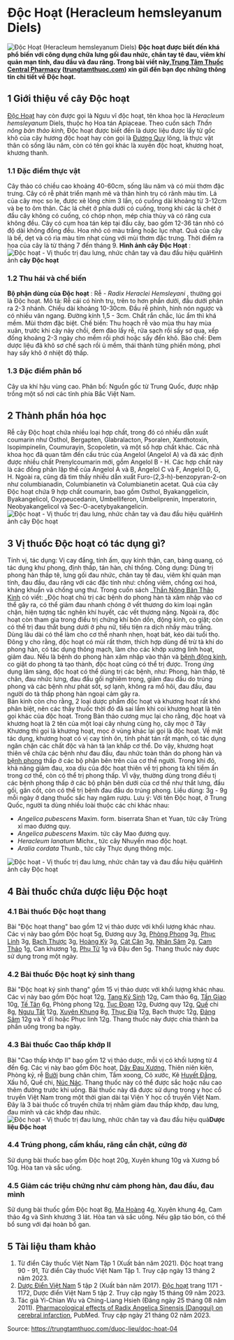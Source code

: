# Độc Hoạt (Heracleum hemsleyanum Diels)

![Độc Hoạt \(Heracleum hemsleyanum Diels\)](https://trungtamthuoc.com/images/others/cay-doc-hoat-0-5623.jpg)
**Độc hoạt được biết đến khá phổ biến với công dụng chữa lưng gối đau nhức, chân tay tê đau, viêm khí quản mạn tính, đau đầu và đau răng. Trong bài viết này,[Trung Tâm Thuốc Central Pharmacy](https://trungtamthuoc.com/ "Trung Tâm Thuốc Central Pharmacy") ([trungtamthuoc.com](https://trungtamthuoc.com/ "trungtamthuoc.com")) xin gửi đến bạn đọc những thông tin chi tiết về Độc hoạt.**
##  1 Giới thiệu về cây Độc hoạt
[Độc Hoạt](https://trungtamthuoc.com/duoc-lieu/doc-hoat-04 "Độc Hoạt") hay còn được gọi là Ngưu vĩ độc hoạt, tên khoa học là _Heracleum hemsleyanum_ Diels, thuộc họ Hoa tán Apiaceae. 
Theo cuốn sách _Thần nông bản thảo kinh,_ Độc hoạt được biết đến là dược liệu được lấy từ gốc khô của cây hương độc hoạt hay còn gọi là [Đương Quy](https://trungtamthuoc.com/hoat-chat/duong-quy "Đương Quy") lông, là thực vật thân cỏ sống lâu năm, còn có tên gọi khác là xuyên độc hoạt, khương hoạt, khương thanh.
### 1.1 Đặc điểm thực vật
Cây thảo có chiều cao khoảng 40-60cm, sống lâu năm và có mùi thơm đặc trưng. Cây có rễ phát triển mạnh mẽ và thân hình trụ có rãnh màu tím. Lá của cây mọc so le, được xẻ lông chim 3 lần, có cuống dài khoảng từ 3-12cm và bẹ to ôm thân. Các lá chét ở phía dưới có cuống, trong khi các lá chét ở đầu cây không có cuống, có chóp nhọn, mép chia thùy và có răng cưa không đều. Cây có cụm hoa tán kép tại đầu cây, bao gồm 12-36 tán nhỏ có độ dài không đồng đều. Hoa nhỏ có màu trắng hoặc lục nhạt. Quả của cây là bế, dẹt và có rìa màu tím nhạt cùng với mùi thơm đặc trưng. Thời điểm ra hoa của cây là từ tháng 7 đến tháng 9.
**Hình ảnh cây Độc Hoạt** :
![Độc hoạt - Vị thuốc trị đau lưng, nhức chân tay và đau đầu hiệu quả](https://trungtamthuoc.com/images/item/cay-doc-hoat-1.jpg)Hình ảnh **cây Độc hoạt**
### 1.2 Thu hái và chế biến
**Bộ phận dùng của Độc hoạt** : Rễ - _Radix Heraclei Hemsleyani_ , thường gọi là Độc hoạt.
Mô tả: Rễ cái có hình trụ, trên to hơn phần dưới, đầu dưới phân ra 2-3 nhánh. Chiều dài khoảng 10-30cm. Đầu rễ phình, hình nón ngược và có nhiều vân ngang. Đường kính 1,5 - 3cm. Chất rắn chắc, lúc ẩm thì khá mềm. Mùi thơm đặc biệt.
Chế biến: Thu hoạch rễ vào mùa thu hay mùa xuân, trước khi cây nảy chồi, đem đào lấy rễ, rửa sạch rồi sấy sơ qua, xếp đống khoảng 2-3 ngày cho mềm rồi phơi hoặc sấy đến khô.
Bào chế: Đem dược liệu đã khô sơ chế sạch rồi ủ mềm, thái thành từng phiến mỏng, phơi hay sấy khô ở nhiệt độ thấp.
### 1.3 Đặc điểm phân bố
Cây ưa khí hậu vùng cao. Phân bố: Nguồn gốc từ Trung Quốc, được nhập trồng một số nơi các tỉnh phía Bắc Việt Nam.
##  2 Thành phần hóa học
Rễ cây Độc hoạt chứa nhiều loại hợp chất, trong đó có nhiều dẫn xuất coumarin như Osthol, Bergapten, Glabralacton, Psoralen, Xanthotoxin, Isopimpinelin, Coumurayin, Scopoletin, và một số hợp chất khác. Các nhà khoa học đã quan tâm đến cấu trúc của Angelol (Angelol A) và đã xác định được nhiều chất Prenylcoumarin mới, gồm Angelol B - H. Các hợp chất này là các đồng phân lập thể của Angelol A và B, Angelol C và F, Angelol D, G, H. Ngoài ra, cũng đã tìm thấy nhiều dẫn xuất Furo-(2,3-h)-benzopyran-2-on như columbianadin, Columbianetin và Columbianetin acetat. Quả của cây Độc hoạt chứa 9 hợp chất coumarin, bao gồm Osthol, Byakanggelicin, Byakangelicol, Oxypeucedanin, Umbelliferon, Umbeliprenin, Imperatorin, Neobyakangelicol và Sec-O-acetybyakangelicin.
![Độc hoạt - Vị thuốc trị đau lưng, nhức chân tay và đau đầu hiệu quả](https://trungtamthuoc.com/images/item/cay-doc-hoat-2\(1\).jpg)Hình ảnh cây Độc hoạt
##  3 Vị thuốc Độc hoạt có tác dụng gì?
Tính vị, tác dụng: Vị cay đắng, tính ấm, quy kinh thận, can, bàng quang, có tác dụng khư phong, định thấp, tán hàn, chỉ thống. 
Công dụng: Dùng trị phong hàn thấp tê, lưng gối đau nhức, chân tay tê đau, viêm khí quản mạn tính, đau đầu, đau răng với các đặc tính như: chống viêm, chống oxi hoá, kháng khuẩn và chống ung thư. 
Trong cuốn sách  _[Thần Nông Bản Thảo Kinh](https://trungtamthuoc.com/bai-viet/sach-than-nong-ban-thao-kinh "Thần Nông Bản Thảo Kinh") có viết: _Độc hoạt chủ trị các bệnh do phong hàn tà xâm nhập vào cơ thể gây ra, có thể giảm đau nhanh chóng ở vết thương do kim loại ngăn chặn, hiện tượng tắc nghẽn khí huyết, các vết thương nặng. Ngoài ra, độc hoạt còn tham gia trong điều trị chứng khí bôn dồn, động kinh, co giặt; còn có thể trị đau thắt bụng dưới ở phụ nữ, tiểu tiện ra dịch nhầy màu trắng. Dùng lâu dài có thể làm cho cơ thể nhanh nhẹn, hoạt bát, kéo dài tuổi thọ.  
Đông y cho rằng, độc hoạt có mùi rất thơm, thích hợp dùng để trừ tà khí do phong hàn, có tác dụng thông mạch, làm cho các khớp xương linh hoạt, giảm đau. Nếu là bệnh do phong hàn xâm nhập vào thận và [bệnh động kinh](https://trungtamthuoc.com/bai-viet/cac-trieu-chung-lam-sang-va-dieu-tri-benh-dong-kinh "bệnh động kinh"), co giật do phong tà tạo thành, độc hoạt cũng có thể trị được. Trong ứng dụng lâm sàng, độc hoạt có thể dùng trị các bệnh, như: Phong, hàn thấp, tê chân, đau nhức lưng, đau đầu gối nghiêm trọng, giảm đau đầu do trúng phong và các bệnh như phát sốt, sợ lạnh, không ra mồ hôi, đau đầu, đau người do tà thấp phong hàn ngoại cảm gây ra.  
Bản kinh còn cho rằng, 2 loại dược phẩm độc hoạt và khương hoạt rất khó phân biệt, nên các thầy thuốc thời đó đã sai lầm khi coi khương hoạt là tên gọi khác của độc hoạt. Trong Bản thảo cương mục lại cho rằng, độc hoạt và khương hoạt là 2 tên của một loại cây nhưng cùng họ, cây mọc ở Tây Khương thì gọi là khương hoạt, mọc ở vùng khác lại gọi là độc hoạt. Về mặt tác dụng, khương hoạt có vị cay tính ôn, tính phát tán rất mạnh, có tác dụng ngăn chặn các chất độc và hàn tà lan khắp cơ thể. Do vậy, khương hoạt thiên về chữa các bệnh như đau đầu, đau nhức toàn thân do phong hàn và [bệnh phong](https://trungtamthuoc.com/bai-viet/benh-phong "bệnh phong") thấp ở các bộ phận bên trên của cơ thể người. Trong khi đó, khả năng giảm đau, xoa dịu của độc hoạt thiên về trị phong tà khí tiềm ẩn trong cơ thể, còn có thể trị phong thấp. VÌ vậy, thường dùng trong điều tị các bệnh phong thấp ở các bộ phận bên dưới của cơ thể như thắt lưng, đầu gối, gân cốt, còn có thể trị bệnh đau đầu do trúng phong.
Liều dùng: 3g - 9g mỗi ngày ở dạng thuốc sắc hay ngâm rượu.
Lưu ý: Với tên Độc hoạt, ở Trung Quốc, người ta dùng nhiều loài thuộc các chi khác nhau: 
  * _Angelica pubescens_ Maxim. form. biserrata Shan et Yuan, tức cây Trùng xỉ mao đương quy. 
  * _Angelica pubescens_ Maxim. tức cây Mao đương quy. 
  * _Heracleum lanatum_ Michx., tức cây Nhuyến mao độc hoạt. 
  * _Aralia cordata_ Thunb., tức cây Thực dụng thông mộc. 


![Độc hoạt - Vị thuốc trị đau lưng, nhức chân tay và đau đầu hiệu quả](https://trungtamthuoc.com/images/item/cay-doc-hoat-3.jpg)Hình ảnh cây Độc hoạt
##  4 Bài thuốc chứa dược liệu Độc hoạt
### 4.1 Bài thuốc Độc hoạt thang
Bài "Độc hoạt thang" bao gồm 12 vị thảo dược với khối lượng khác nhau. Các vị này bao gồm Độc hoạt 5g, Đương quy 3g, [Phòng Phong](https://trungtamthuoc.com/hoat-chat/phong-phong "Phòng Phong") 3g, [Phục Linh](https://trungtamthuoc.com/hoat-chat/phuc-linh "Phục Linh") 3g, [Bạch Thược](https://trungtamthuoc.com/duoc-lieu/bach-thuoc "Bạch Thược") 3g, [Hoàng Kỳ](https://trungtamthuoc.com/duoc-lieu/hoang-ky "Hoàng Kỳ") 3g, [Cát Căn](https://trungtamthuoc.com/hoat-chat/cat-can "Cát Căn") 3g, [Nhân Sâm](https://trungtamthuoc.com/duoc-lieu/nhan-sam "Nhân Sâm") 2g, [Cam Thảo](https://trungtamthuoc.com/duoc-lieu/cam-thao-32 "Cam Thảo") 1g, Can khương 1g, [Phụ Tử](https://trungtamthuoc.com/duoc-lieu/phu-tu "Phụ Tử") 1g và Đậu đen 5g. Thang thuốc này được sử dụng trong một ngày.
### 4.2 Bài thuốc Độc hoạt ký sinh thang
Bài "Độc hoạt ký sinh thang" gồm 15 vị thảo dược với khối lượng khác nhau. Các vị này bao gồm Độc hoạt 12g, [Tang Ký Sinh](https://trungtamthuoc.com/hoat-chat/tang-ky-sinh "Tang Ký Sinh") 12g, Cam thảo 6g, [Tần Giao](https://trungtamthuoc.com/hoat-chat/tan-giao "Tần Giao") 10g, [Tế Tân](https://trungtamthuoc.com/hoat-chat/te-tan "Tế Tân") 6g, Phòng phong 12g, [Tục Đoạn](https://trungtamthuoc.com/duoc-lieu/tuc-doan "Tục Đoạn") 12g, Đương quy 12g, [Quế](https://trungtamthuoc.com/hoat-chat/que "Quế") chi 8g, [Ngưu Tất](https://trungtamthuoc.com/hoat-chat/nguu-tat "Ngưu Tất") 12g, [Xuyên Khung](https://trungtamthuoc.com/hoat-chat/xuyen-khung "Xuyên Khung") 8g, [Thục Địa](https://trungtamthuoc.com/hoat-chat/thuc-dia "Thục Địa") 12g, Bạch thược 12g, [Đảng Sâm](https://trungtamthuoc.com/duoc-lieu/dang-sam "Đảng Sâm") 12g và Ý dĩ hoặc Phục linh 12g. Thang thuốc này được chia thành ba phần uống trong ba ngày.
### 4.3 Bài thuốc Cao thấp khớp II
Bài "Cao thấp khớp II" bao gồm 12 vị thảo dược, mỗi vị có khối lượng từ 4 đến 6g. Các vị này bao gồm Độc hoạt, [Dây Đau Xương](https://trungtamthuoc.com/duoc-lieu/day-dau-xuong "Dây Đau Xương"), Thiên niên kiện, Phòng kỷ, rễ [Bưởi](https://trungtamthuoc.com/duoc-lieu/buoi-50 "Bưởi") bung chân chim, Tầm xoong, Cỏ xước, Kê [Huyết Đằng](https://trungtamthuoc.com/duoc-lieu/huyet-dang-34 "Huyết Đằng"), Xấu hổ, Quế chi, [Núc Nác](https://trungtamthuoc.com/hoat-chat/nuc-nac "Núc Nác"). Thang thuốc này có thể được sắc hoặc nấu cao thêm đường trước khi uống. Bài thuốc này đã được sử dụng trong y học cổ truyền Việt Nam trong một thời gian dài tại Viện Y học cổ truyền Việt Nam.
Đây là 3 bài thuốc cổ truyền chữa trị nhằm giảm đau thấp khớp, đau lưng, đau mình và các khớp đau nhức.
![Độc hoạt - Vị thuốc trị đau lưng, nhức chân tay và đau đầu hiệu quả](https://trungtamthuoc.com/images/item/cay-doc-hoat-4.jpg)**Dược liệu Độc hoạt**
### 4.4 Trúng phong, cấm khẩu, răng cắn chặt, cứng đờ
Sử dụng bài thuốc bao gồm Độc hoạt 20g, Xuyên khung 10g và Xương bồ 10g. Hòa tan và sắc uống.
### 4.5 Giảm các triệu chứng như cảm phong hàn, đau đầu, đau mình
Sử dụng bài thuốc gồm Độc hoạt 8g, [Ma Hoàng](https://trungtamthuoc.com/duoc-lieu/ma-hoang "Ma Hoàng") 4g, Xuyên khung 4g, Cam thảo 4g và Sinh khương 3 lát. Hòa tan và sắc uống. Nếu gặp táo bón, có thể bổ sung với đại hoàn bổ gan.
##  5 Tài liệu tham khảo
  1. Từ điển Cây thuốc Việt Nam Tập 1 (Xuất bản năm 2021). Độc hoạt trang 90 - 91, Từ điển Cây thuốc Việt Nam Tập 1. Truy cập ngày 13 tháng 2 năm 2023.
  2. [Dược Điển Việt Nam](https://trungtamthuoc.com/bai-viet/duoc-dien-viet-nam "Dược Điển Việt Nam") 5 tập 2 (Xuất bản năm 2017). [Độc hoạt](https://trungtamthuoc.com/upload/pdf/duoc-dien-5-tap-2.pdf) trang 1171 - 1172, Dược điển Việt Nam 5 tập 2. Truy cập ngày 15 tháng 09 năm 2023.
  3. Tác giả Yi-Chian Wu và Ching-Liang Hsieh (Đăng ngày 25 tháng 08 năm 2011). [Pharmacological effects of Radix Angelica Sinensis (Danggui) on cerebral infarction](https://www.ncbi.nlm.nih.gov/pmc/articles/PMC3174116/#:~:text=Radix%20Angelica%20Sinensis%2C%20the%20dried,as%20well%20as%20menstrual%20disorders), PubMed. Truy cập ngày 21 tháng 02 năm 2023.




Source: https://trungtamthuoc.com/duoc-lieu/doc-hoat-04